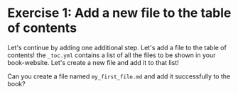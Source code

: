 # Exercise 1: Add a new file to the table of contents

Let's continue by adding one additional step. Let's add a file to the table of contents! the `_toc.yml` contains a list of all the files to be shown in your book-website. Let's create a new file and add it to that list!

Can you create a file named `my_first_file.md` and add it successfully to the book?